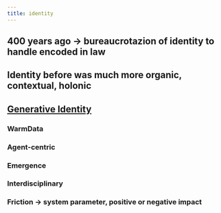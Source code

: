 ```yaml
---
title: identity
---
```


## 400 years ago -> bureaucrotazion of identity to handle  encoded in law
## Identity before was much more organic, contextual, holonic
## [Generative Identity](https://medium.com/@sheldrake/generative-identity-beyond-self-sovereignty-6fb987edcda1)
### WarmData
### Agent-centric
### Emergence
### Interdisciplinary
### Friction -> system parameter, positive or negative impact
